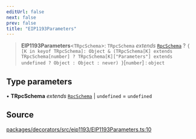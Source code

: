```yaml
---
editUrl: false
next: false
prev: false
title: "EIP1193Parameters"
---
```


> **EIP1193Parameters**\<`TRpcSchema`\>: `TRpcSchema` *extends* [`RpcSchema`](/reference/tevm/decorators/type-aliases/rpcschema/) ? `{ [K in keyof TRpcSchema]: Object & (TRpcSchema[K] extends TRpcSchema[number] ? TRpcSchema[K]["Parameters"] extends undefined ? Object : Object : never) }`\[`number`\] : `object`

## Type parameters

• **TRpcSchema** *extends* [`RpcSchema`](/reference/tevm/decorators/type-aliases/rpcschema/) \| `undefined` = `undefined`

## Source

[packages/decorators/src/eip1193/EIP1193Parameters.ts:10](https://github.com/evmts/tevm-monorepo/blob/main/packages/decorators/src/eip1193/EIP1193Parameters.ts#L10)
